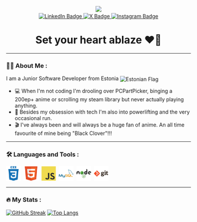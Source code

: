 <div id="header" align="center">
  <img src="https://i.giphy.com/media/v1.Y2lkPTc5MGI3NjExdG9vNjR0NXFhOXhwZjQ4Z3R2Ym1ueHI2ZXJrOXh4OGltazcwZ2lvcSZlcD12MV9pbnRlcm5hbF9naWZfYnlfaWQmY3Q9Zw/tEcIyVc6ukQV2eb86t/giphy.gif" width="200"/>
  
<div id="badges">
  <a href="https://www.linkedin.com/in/kaspar-pavel-3332142a6/">
    <img src="https://img.shields.io/badge/LinkedIn-blue?style=for-the-badge&logo=linkedin&logoColor=white" alt="LinkedIn Badge"/>
  </a>
  <a href="https://x.com/pvlmedia">
    <img src="https://img.shields.io/badge/X(Twitter)-000000?style=for-the-badge&logo=twitter&logoColor=white" alt="X Badge"/>
  </a>
  <a href="https://www.instagram.com/__tuvi9__/">
    <img src="https://img.shields.io/badge/Instagram-E4405F?style=for-the-badge&logo=instagram&logoColor=white" alt="Instagram Badge"/>
  </a>
</div>
<h1>
  Set your heart ablaze ❤️‍🔥
</h1>
</div>

---
### :man_technologist: About Me :
I am a Junior Software Developer from Estonia <img src="https://upload.wikimedia.org/wikipedia/commons/8/8f/Flag_of_Estonia.svg" alt="Estonian Flag" style="width:16px;height:auto;vertical-align:middle;"/>
- 💻 When I'm not coding I'm drooling over PCPartPicker, binging a 200ep+ anime or scrolling my steam library but never actually playing anything.
- 🏃 Besides my obsession with tech I'm also into powerlifting and the very occasional run.
- 🎬 I've always been and will always be a huge fan of anime. An all time favourite of mine being "Black Clover"!!!


---
### :hammer_and_wrench: Languages and Tools :
<div>
  <img src="https://github.com/devicons/devicon/blob/master/icons/css3/css3-plain-wordmark.svg"  title="CSS3" alt="CSS" width="40" height="40"/>&nbsp;
  <img src="https://github.com/devicons/devicon/blob/master/icons/html5/html5-original.svg" title="HTML5" alt="HTML" width="40" height="40"/>&nbsp;
  <img src="https://github.com/devicons/devicon/blob/master/icons/javascript/javascript-original.svg" title="JavaScript" alt="JavaScript" width="40" height="40"/>&nbsp;
  <img src="https://github.com/devicons/devicon/blob/master/icons/mysql/mysql-original-wordmark.svg" title="MySQL"  alt="MySQL" width="40" height="40"/>&nbsp;
  <img src="https://github.com/devicons/devicon/blob/master/icons/nodejs/nodejs-original-wordmark.svg" title="NodeJS" alt="NodeJS" width="40" height="40"/>&nbsp;
  <img src="https://github.com/devicons/devicon/blob/master/icons/git/git-original-wordmark.svg" title="Git" **alt="Git" width="40" height="40"/>
</div>

---
### :fire: My Stats :
[![GitHub Streak](https://github-readme-streak-stats.herokuapp.com?user=tuvi9&theme=shadow-orange)](https://git.io/streak-stats)
[![Top Langs](https://github-readme-stats.vercel.app/api/top-langs/?username=Tuvi9&layout=compact&theme=dark&bg_color=0d1117&border_color=FF6600&text_color=ffffff)](https://github.com/anuraghazra/github-readme-stats)








